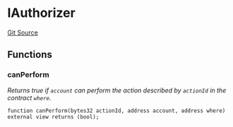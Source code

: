 # IAuthorizer
[Git Source](https://github.com/alchemix-finance/alchemix-v2-dao/blob/d8d0b0d485c418b8ae578e8607716a71a6b37bf6/src/interfaces/balancer/IAuthorizer.sol)


## Functions
### canPerform

*Returns true if `account` can perform the action described by `actionId` in the contract `where`.*


```solidity
function canPerform(bytes32 actionId, address account, address where) external view returns (bool);
```

